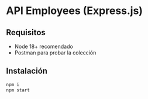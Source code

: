 # API Employees (Express.js)

## Requisitos
- Node 18+ recomendado
- Postman para probar la colección

## Instalación
```bash
npm i
npm start